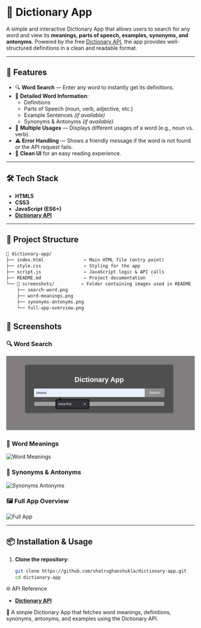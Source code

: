 # 📖 Dictionary App

A simple and interactive Dictionary App that allows users to search for any word and view its **meanings, parts of speech, examples, synonyms, and antonyms**. Powered by the free [Dictionary API](https://dictionaryapi.dev/), the app provides well-structured definitions in a clean and readable format.

---

## 🚀 Features

- 🔍 **Word Search** — Enter any word to instantly get its definitions.
- 📝 **Detailed Word Information**:
  - Definitions
  - Parts of Speech (noun, verb, adjective, etc.)
  - Example Sentences *(if available)*
  - Synonyms & Antonyms *(if available)*
- 🧾 **Multiple Usages** — Displays different usages of a word (e.g., noun vs. verb).
- ⚠️ **Error Handling** — Shows a friendly message if the word is not found or the API request fails.
- 🎨 **Clean UI** for an easy reading experience.

---

## 🛠️ Tech Stack

- **HTML5**
- **CSS3**
- **JavaScript (ES6+)**
- **[Dictionary API](https://dictionaryapi.dev/)**

---

## 📂 Project Structure

```
📁 dictionary-app/
├── index.html               ← Main HTML file (entry point)
├── style.css                ← Styling for the app
├── script.js                ← JavaScript logic & API calls
├── README.md                ← Project documentation
└── 📁 screenshots/          ← Folder containing images used in README
    ├── search-word.png
    ├── word-meanings.png
    ├── synonyms-antonyms.png
    └── full-app-overview.png
```


## 📸 Screenshots

### 🔍 Word Search
![Search Word](./screenshots/search-word.png)

### 📝 Word Meanings
![Word Meanings](./screenshots/word-meanings.png)

### 🔄 Synonyms & Antonyms
![Synonyms Antonyms](./screenshots/synonyms-antonyms.png)

### 🖼 Full App Overview
![Full App](./screenshots/full-app-overview.png)

---

## 📦 Installation & Usage

1. **Clone the repository**:
   ```bash
   git clone https://github.com/shatrughanshukla/dictionary-app.git
   cd dictionary-app


🌐 API Reference

- **[Dictionary API](https://dictionaryapi.dev/)**

📖 A simple Dictionary App that fetches word meanings, definitions, synonyms, antonyms, and examples using the Dictionary API.


